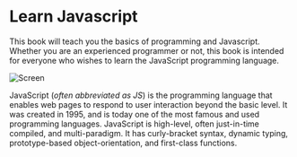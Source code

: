 Learn Javascript
======

This book will teach you the basics of programming and Javascript. Whether you are an experienced programmer or not, this book is intended for everyone who wishes to learn the JavaScript programming language.

![Screen](./assets/intro.png)

JavaScript (*often abbreviated as JS*) is the programming language that enables web pages to respond to user interaction beyond the basic level. It was created in 1995, and is today one of the most famous and used programming languages. JavaScript is high-level, often just-in-time compiled, and multi-paradigm. It has curly-bracket syntax, dynamic typing, prototype-based object-orientation, and first-class functions.
